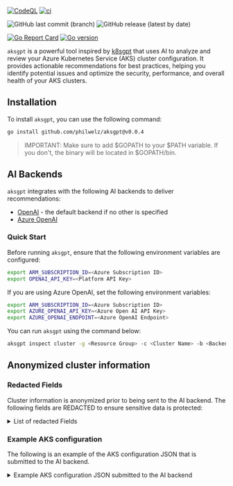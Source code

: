 [![CodeQL](https://github.com/philwelz/aksgpt/actions/workflows/github-code-scanning/codeql/badge.svg)](https://github.com/philwelz/aksgpt/actions/workflows/github-code-scanning/codeql)
[![ci](https://github.com/philwelz/aksgpt/actions/workflows/golangci-lint.yaml/badge.svg)](https://github.com/philwelz/aksgpt/actions/workflows/golangci-lint.yaml)


![GitHub last commit (branch)](https://img.shields.io/github/last-commit/philwelz/aksgpt/main)
![GitHub release (latest by date)](https://img.shields.io/github/v/release/philwelz/aksgpt)

[![Go Report Card](https://goreportcard.com/badge/github.com/philwelz/aksgpt)](https://goreportcard.com/report/github.com/philwelz/aksgpt)
[![Go version](https://img.shields.io/github/go-mod/go-version/philwelz/aksgpt.svg)](https://github.com/philwelz/aksgpt)


`aksgpt` is a powerful tool inspired by [k8sgpt](https://github.com/k8sgpt-ai/k8sgpt)  that uses AI to analyze and review your Azure Kubernetes Service (AKS) cluster configuration. It provides actionable recommendations for best practices, helping you identify potential issues and optimize the security, performance, and overall health of your AKS clusters.

## Installation

To install `aksgpt`, you can use the following command:

<!---x-release-please-start-version-->
```bash
go install github.com/philwelz/aksgpt@v0.0.4
```
<!---x-release-please-end-->

> IMPORTANT: Make sure to add $GOPATH to your $PATH variable. If you don't, the binary will be located in $GOPATH/bin.

## AI Backends

`aksgpt` integrates with the following AI backends to deliver recommendations:

- [OpenAI](https://platform.openai.com/) - the default backend if no other is specified
- [Azure OpenAI](https://azure.microsoft.com/products/ai-services/openai-service)

### Quick Start

Before running `aksgpt`, ensure that the following environment variables are configured:

```bash
export ARM_SUBSCRIPTION_ID=<Azure Subscription ID>
export OPENAI_API_KEY=<Platform API Key>
```

If you are using Azure OpenAI, set the following environment variables:

```bash
export ARM_SUBSCRIPTION_ID=<Azure Subscription ID>
export AZURE_OPENAI_API_KEY=<Azure Open AI API Key>
export AZURE_OPENAI_ENDPOINT=<Azure OpenAI Endpoint>
```

You can run `aksgpt` using the command below:

```bash
aksgpt inspect cluster -g <Resource Group> -c <Cluster Name> -b <Backend>
```

## Anonymized cluster information

### Redacted Fields

Cluster information is anonymized prior to being sent to the AI backend. The following fields are REDACTED to ensure sensitive data is protected:

<details>

  <summary>List of redacted Fields</summary>

- adminGroupObjectIDs
- adminUsername
- azurePortalFQDN
- clientId
- dnsPrefix
- effectiveOutboundIPs
- fqdn
- id
- issuerURL
- location
- nodeResourceGroup
- objectId
- podSubnetID
- principalId
- privateDnsZone
- privateFQDN
- resourceId
- subscriptionId
- tenantID
- userAssignedIdentities
- vnetSubnetID
</details>


### Example AKS configuration

The following is an example of the AKS configuration JSON that is submitted to the AI backend.

<details>

  <summary>Example AKS configuration JSON submitted to the AI backend</summary>

```json
{
  "properties": {
    "aadProfile": {
      "enableAzureRBAC": true,
      "managed": true,
      "tenantID": "REDACTED"
    },
    "addonProfiles": {
      "azurepolicy": {
        "config": {
          "version": "v2"
        },
        "enabled": true,
        "identity": {
          "clientId": "REDACTED",
          "objectId": "REDACTED",
          "resourceId": "REDACTED"
        }
      },
      "extensionManager": {
        "enabled": true,
        "identity": {
          "clientId": "REDACTED",
          "objectId": "REDACTED",
          "resourceId": "REDACTED"
        }
      }
    },
    "agentPoolProfiles": [
      {
        "availabilityZones": [
          "2",
          "3",
          "1"
        ],
        "count": 1,
        "currentOrchestratorVersion": "1.31.2",
        "enableAutoScaling": true,
        "enableEncryptionAtHost": false,
        "enableFIPS": false,
        "enableNodePublicIP": false,
        "enableUltraSSD": false,
        "kubeletDiskType": "OS",
        "maxCount": 2,
        "maxPods": 250,
        "minCount": 1,
        "mode": "System",
        "name": "sy0aksbackup",
        "nodeImageVersion": "AKSUbuntu-2204gen2containerd-202411.12.0",
        "orchestratorVersion": "1.31.2",
        "osDiskSizeGB": 128,
        "osDiskType": "Managed",
        "osSKU": "Ubuntu",
        "osType": "Linux",
        "powerState": {
          "code": "Stopped"
        },
        "provisioningState": "Succeeded",
        "scaleDownMode": "Delete",
        "tags": {
          "location": "REDACTED",
          "maintainer": "029b5baf-7254-4d02-8b55-7d43a0a04926",
          "project": "aksbackup",
          "stage": "pet"
        },
        "type": "VirtualMachineScaleSets",
        "upgradeSettings": {
          "maxSurge": "33%"
        },
        "vmSize": "Standard_D2ds_v5"
      }
    ],
    "apiServerAccessProfile": {
      "disableRunCommand": true
    },
    "autoScalerProfile": {
      "balance-similar-node-groups": "false",
      "expander": "random",
      "max-empty-bulk-delete": "10",
      "max-graceful-termination-sec": "600",
      "max-node-provision-time": "15m",
      "max-total-unready-percentage": "45",
      "new-pod-scale-up-delay": "0s",
      "ok-total-unready-count": "3",
      "scale-down-delay-after-add": "10m",
      "scale-down-delay-after-delete": "10s",
      "scale-down-delay-after-failure": "3m",
      "scale-down-unneeded-time": "10m",
      "scale-down-unready-time": "20m",
      "scale-down-utilization-threshold": "0.5",
      "scan-interval": "10s",
      "skip-nodes-with-local-storage": "false",
      "skip-nodes-with-system-pods": "true"
    },
    "autoUpgradeProfile": {
      "upgradeChannel": "none"
    },
    "azurePortalFQDN": "REDACTED",
    "currentKubernetesVersion": "1.31.2",
    "disableLocalAccounts": true,
    "dnsPrefix": "REDACTED",
    "enableRBAC": true,
    "fqdn": "REDACTED",
    "identityProfile": {
      "kubeletidentity": {
        "clientId": "REDACTED",
        "objectId": "REDACTED",
        "resourceId": "REDACTED"
      }
    },
    "kubernetesVersion": "1.31.2",
    "maxAgentPools": 100,
    "networkProfile": {
      "dnsServiceIP": "10.0.0.10",
      "ipFamilies": [
        "IPv4"
      ],
      "loadBalancerProfile": {
        "effectiveOutboundIPs": "REDACTED",
        "managedOutboundIPs": {
          "count": 1
        }
      },
      "loadBalancerSku": "standard",
      "networkPlugin": "azure",
      "networkPolicy": "azure",
      "outboundType": "loadBalancer",
      "serviceCidr": "10.0.0.0/16",
      "serviceCidrs": [
        "10.0.0.0/16"
      ]
    },
    "nodeResourceGroup": "REDACTED",
    "powerState": {
      "code": "Stopped"
    },
    "provisioningState": "Succeeded",
    "securityProfile": {},
    "servicePrincipalProfile": {
      "clientId": "REDACTED"
    },
    "storageProfile": {
      "diskCSIDriver": {
        "enabled": true
      },
      "fileCSIDriver": {
        "enabled": true
      },
      "snapshotController": {
        "enabled": true
      }
    },
    "windowsProfile": {
      "adminUsername": "REDACTED",
      "enableCSIProxy": true
    }
  }
}
```
</details>
